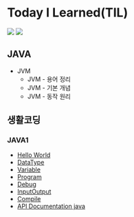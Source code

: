 # Today I Learned(TIL)


<div>
<img src="https://img.shields.io/badge/Java-007396?style=flat&logo=Java&logoColor=white"/>
<img src="https://img.shields.io/badge/Spring Boot-6DB33F?style=flat&logo=Spring Boot&logoColor=white"/>
</div>


## JAVA

- JVM
  - JVM - 용어 정리
  - JVM - 기본 개념
  - JVM - 동작 원리


## 생활코딩

### JAVA1

- [Hello World](https://github.com/KKHoon210417/TIL/tree/master/%EC%83%9D%ED%99%9C%EC%BD%94%EB%94%A9/HelloWorld#hello-world)
- [DataType](https://github.com/KKHoon210417/TIL/tree/master/%EC%83%9D%ED%99%9C%EC%BD%94%EB%94%A9/Data#data)
- [Variable](https://github.com/KKHoon210417/TIL/blob/master/%EC%83%9D%ED%99%9C%EC%BD%94%EB%94%A9/Variable/README.md#%EB%B3%80%EC%88%98)
- [Program](https://github.com/KKHoon210417/TIL/tree/master/%EC%83%9D%ED%99%9C%EC%BD%94%EB%94%A9/Program#%ED%94%84%EB%A1%9C%EA%B7%B8%EB%9E%98%EB%B0%8D)
- [Debug](https://github.com/KKHoon210417/TIL/tree/master/%EC%83%9D%ED%99%9C%EC%BD%94%EB%94%A9/Debug#%EB%94%94%EB%B2%84%EA%B1%B0)
- [InputOutput](https://github.com/KKHoon210417/TIL/blob/master/생활코딩/InputOutput/README.md#입력과-출력)
- [Compile](https://github.com/KKHoon210417/TIL/blob/master/생활코딩/Compile/README.md#컴파일)
- [API Documentation java](https://github.com/KKHoon210417/TIL/blob/master/생활코딩/ClassApp/README.md#api-documentation-java)
